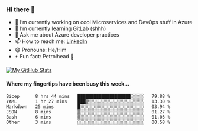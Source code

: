 ### Hi there 👋

- 🔭 I’m currently working on cool Microservices and DevOps stuff in Azure
- 🌱 I’m currently learning GitLab (shhh)
- 💬 Ask me about Azure developer practices
- 📫 How to reach me: [LinkedIn](https://www.linkedin.com/in/gordonbyers/)
- 😄 Pronouns: He/Him 
- ⚡ Fun fact: Petrolhead 🚙

[![My GitHub Stats](https://github-readme-stats.vercel.app/api/?username=gordonby&count_private=true&theme=tokyonight&showicons=true)]()
<!--[![My GitHub Language Stats](https://github-readme-stats.vercel.app/api/top-langs/?username=gordonby&langs_count=5&theme=tokyonight)]()-->

#### Where my fingertips have been busy this week... 
<!--START_SECTION:waka-->

```text
Bicep      8 hrs 44 mins   ████████████████████░░░░░   79.88 %
YAML       1 hr 27 mins    ███▒░░░░░░░░░░░░░░░░░░░░░   13.30 %
Markdown   25 mins         █░░░░░░░░░░░░░░░░░░░░░░░░   03.94 %
JSON       8 mins          ▒░░░░░░░░░░░░░░░░░░░░░░░░   01.27 %
Bash       6 mins          ▒░░░░░░░░░░░░░░░░░░░░░░░░   01.03 %
Other      3 mins          ░░░░░░░░░░░░░░░░░░░░░░░░░   00.58 %
```

<!--END_SECTION:waka-->
